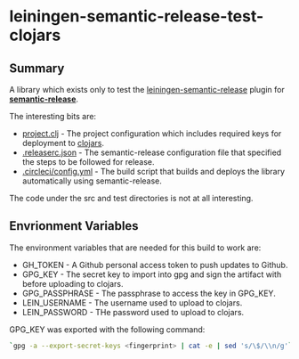 # leiningen-semantic-release-test-clojars

## Summary

A library which exists only to test the [leiningen-semantic-release](https://github.com/NoxHarmonium/leiningen-semantic-release) plugin
for **[semantic-release](https://github.com/semantic-release/semantic-release)**.

The interesting bits are:

- [project.clj](./project.clj) - The project configuration which includes required keys for deployment to [clojars](https://clojars.org/leiningen-semantic-release-test-clojars).
- [.releaserc.json](./.releaserc.json) - The semantic-release configuration file that specified the steps to be followed for release.
- [.circleci/config.yml](./.circleci/config.yml) - The build script that builds and deploys the library automatically using semantic-release.

The code under the src and test directories is not at all interesting.

## Envrionment Variables

The environment variables that are needed for this build to work are:

- GH_TOKEN - A Github personal access token to push updates to Github.
- GPG_KEY - The secret key to import into gpg and sign the artifact with before uploading to clojars.
- GPG_PASSPHRASE - The passphrase to access the key in GPG_KEY.
- LEIN_USERNAME - The username used to upload to clojars.
- LEIN_PASSWORD	- THe password used to upload to clojars.

GPG_KEY was exported with the following command:

```bash
`gpg -a --export-secret-keys <fingerprint> | cat -e | sed 's/\$/\\n/g'`
```